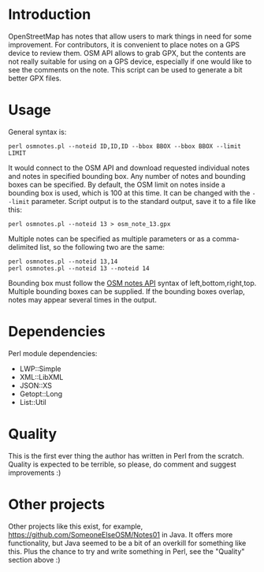 # Introduction

OpenStreetMap has notes that allow users to mark things in need for some improvement. For contributors, it is convenient to place notes on a GPS device to review them. OSM API allows to grab GPX, but the contents are not really suitable for using on a GPS device, especially if one would like to see the comments on the note. This script can be used to generate a bit better GPX files.

# Usage

General syntax is:
```
perl osmnotes.pl --noteid ID,ID,ID --bbox BBOX --bbox BBOX --limit LIMIT
```

It would connect to the OSM API and download requested individual notes and notes in specified bounding box. Any number of notes and bounding boxes can be specified. By default, the OSM limit on notes inside a bounding box is used, which is 100 at this time. It can be changed with the `--limit` parameter. Script output is to the standard output, save it to a file like this:

```
perl osmnotes.pl --noteid 13 > osm_note_13.gpx
```

Multiple notes can be specified as multiple parameters or as a comma-delimited list, so the following two are the same:

```
perl osmnotes.pl --noteid 13,14
perl osmnotes.pl --noteid 13 --noteid 14
```

Bounding box must follow the [OSM notes API](http://wiki.openstreetmap.org/wiki/API_v0.6#Map_Notes_API) syntax of left,bottom,right,top. Multiple bounding boxes can be supplied. If the bounding boxes overlap, notes may appear several times in the output.

# Dependencies

Perl module dependencies:

* LWP::Simple
* XML::LibXML
* JSON::XS
* Getopt::Long
* List::Util

# Quality

This is the first ever thing the author has written in Perl from the scratch. Quality is expected to be terrible, so please, do comment and suggest improvements :)

# Other projects

Other projects like this exist, for example, https://github.com/SomeoneElseOSM/Notes01 in Java. It offers more functionality, but Java seemed to be a bit of an overkill for something like this. Plus the chance to try and write something in Perl, see the "Quality" section above :)
